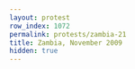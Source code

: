```yaml
---
layout: protest
row_index: 1072
permalink: protests/zambia-21
title: Zambia, November 2009
hidden: true
---
```

